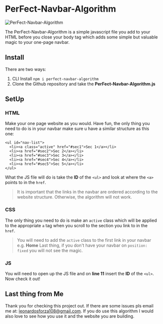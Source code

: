 # PerFect-Navbar-Algorithm
![PerFect-Navbar-Algorithm](https://user-images.githubusercontent.com/36970853/186680354-4208bcb1-03d6-4127-9e03-409983b3add6.gif)

The PerFect-Navbar-Algorithm is a simple javascript file you add to your HTML before you close your body tag which adds some simple but valuable magic to your one-page navbar.

## Install
There are two ways:
1. CLI Install
`npm i perfect-navbar-algorithm`
2. Clone the Github repository and take the **PerFect-Navbar-Algorithm.js**

## SetUp
### HTML
Make your one page website as you would. Have fun, the only thing you need to do is in your navbar make sure u have a similar structure as this one: 
```
<ul id="nav-list">
  <li><a class="active" href="#sec1">Sec 1</a></li>
  <li><a href="#sec2">Sec 2</a></li>
  <li><a href="#sec3">Sec 3</a></li>
  <li><a href="#sec4">Sec 4</a></li>
  <li><a href="#sec5">Sec 5</a></li>
</ul>
```
What the JS file will do is take the **ID** of the `<ul>` and look at where the `<a>` points to in the `href`.
>It is important that the links in the navbar are ordered according to the website structure. Otherwise, the algorithm will not work.
### CSS
The only thing you need to do is make an `active` class which will be applied to the appropriate `a` tag when you scroll to the section you link to in the `href`.
> You will need to add the `active` class to the first link in your navbar e.g. **Home**
Last thing, if you don't have your navbar on `position: fixed` you will not see the magic.
### JS
You will need to open up the JS file and on **line 11** insert the **ID** of the `<ul>`. 
Now check it out!

## Last thing from Me
Thank you for checking this project out. If there are some issues pls email me at: leonardosforza108@gmail.com.
If you do use this algorithm I would also love to see how you use it and the website you are building. 
